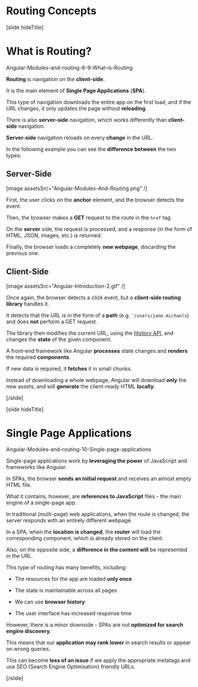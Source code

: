 # Routing Concepts

[slide hideTitle]

# What is Routing?

Angular-Modules-and-routing-8-9-What-is-Routing

**Routing** is navigation on the **client-side**. 

It is the main element of **Single Page Applications** (**SPA**).

This type of navigation downloads the entire app on the first load, and if the URL changes, it only updates the page without **reloading**.

There is also **server-side** navigation, which works differently than **client-side** navigation.

**Server-side** navigation reloads on every **change** in the URL.

In the following example you can see the **difference between** the two types:

## Server-Side

[image assetsSrc="Angular-Modules-And-Routing.png" /]

First, the user clicks on the **anchor** element, and the browser detects the event.

Then, the browser makes a **GET** request to the route in the `href` tag.

On the **server** side, the request is processed, and a response (in the form of HTML, JSON, images, etc.) is returned.

Finally, the browser loads a completely **new webpage**, discarding the previous one.

## Client-Side

[image assetsSrc="Angular-Introduction-2.gif" /]

Once again, the browser detects a click event, but a **client-side routing library** handles it.

It detects that the URL is in the form of a **path** (e.g. `'/users/jane.michaels`) and does **not** perform a GET request.

The library then modifies the current URL, using the [History API](https://developer.mozilla.org/en-US/docs/Web/API/History_API), and changes the **state** of the given component.

A front-end framework like Angular **processes** state changes and **renders** the required **components**.

If new data is required, it **fetches** it in small chunks.

Instead of downloading a whole webpage, Angular will download **only** the new assets, and will **generate** the client-ready HTML **locally**.

[/slide]

[slide hideTitle]

# Single Page Applications

Angular-Modules-and-routing-10-Single-page-applications

Single-page applications work by **leveraging the power** of JavaScript and frameworks like Angular.

In SPAs, the browser **sends an initial request** and receives an almost empty HTML file.

What it contains, however, are **references to JavaScript** files - the main engine of a single-page app.

In traditional (multi-page) web applications, when the route is changed, the server responds with an entirely different webpage.

In a SPA, when the **location is changed**, the **router** will load the corresponding component, which is already stored on the client.

Also, on the opposite side, a **difference in the content will** be represented in the URL.

This type of routing has many benefits, including:

- The resources for the app are loaded **only once**

- The state is maintainable across all pages

- We can use **browser history**

- Тhe user interface has increased response time

However, there is a minor downside - SPAs are not **optimized for search engine discovery**.

This means that our **application may rank lower** in search results or appear on wrong queries.

This can become **less of an issue** if we apply the appropriate metatags and use SEO (Search Engine Optimisation) friendly URLs.

[/slide]
